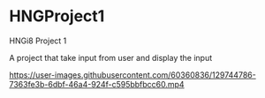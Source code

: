 # HNGProject1

HNGi8 Project 1

A project that take input from user and display the input

https://user-images.githubusercontent.com/60360836/129744786-7363fe3b-6dbf-46a4-924f-c595bbfbcc60.mp4
